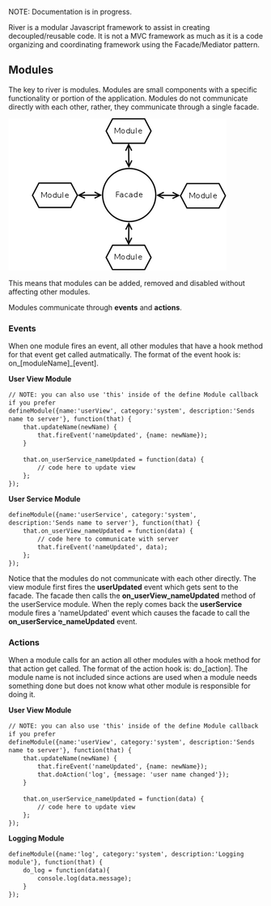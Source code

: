 NOTE: Documentation is in progress.

River is a modular Javascript framework to assist in creating decoupled/reusable code.
It is not a MVC framework as much as it is a code organizing and coordinating framework using the Facade/Mediator pattern.


## Modules

The key to river is modules.  Modules are small components with a specific functionality or portion of the application.
Modules do not communicate directly with each other, rather, they communicate through a single facade.

![facade/module relationship](https://github.com/scottburch/river-js/raw/master/docs/facade.png)

This means that modules can be added, removed and disabled without affecting other modules.

Modules communicate through __events__ and __actions__.

### Events

When one module fires an event, all other modules that have a hook method for that event get called autmatically.
The format of the event hook is: on_[moduleName]_[event].

__User View Module__

    // NOTE: you can also use 'this' inside of the define Module callback if you prefer
    defineModule({name:'userView', category:'system', description:'Sends name to server'}, function(that) {
        that.updateName(newName) {
            that.fireEvent('nameUpdated', {name: newName});
        }

        that.on_userService_nameUpdated = function(data) {
            // code here to update view
        };
    });


__User Service Module__

    defineModule({name:'userService', category:'system', description:'Sends name to server'}, function(that) {
        that.on_userView_nameUpdated = function(data) {
            // code here to communicate with server
            that.fireEvent('nameUpdated', data);
        };
    });



Notice that the modules do not communicate with each other directly.  The view module first fires the **userUpdated** event which gets sent to the facade.
The facade then calls the **on_userView_nameUpdated** method of the userService module.
When the reply comes back the **userService** module fires a 'nameUpdated' event which causes the facade to call the **on_userService_nameUpdated** event.

### Actions

When a module calls for an action all other modules with a hook method for that action get called.
The format of the action hook is: do_[action].
The module name is not included since actions are used when a module needs something done but does not know what other module is responsible for doing it.

__User View Module__

    // NOTE: you can also use 'this' inside of the define Module callback if you prefer
    defineModule({name:'userView', category:'system', description:'Sends name to server'}, function(that) {
        that.updateName(newName) {
            that.fireEvent('nameUpdated', {name: newName});
            that.doAction('log', {message: 'user name changed'});
        }

        that.on_userService_nameUpdated = function(data) {
            // code here to update view
        };
    });

__Logging Module__

    defineModule({name:'log', category:'system', description:'Logging module'}, function(that) {
        do_log = function(data){
            console.log(data.message);
        }
    });

